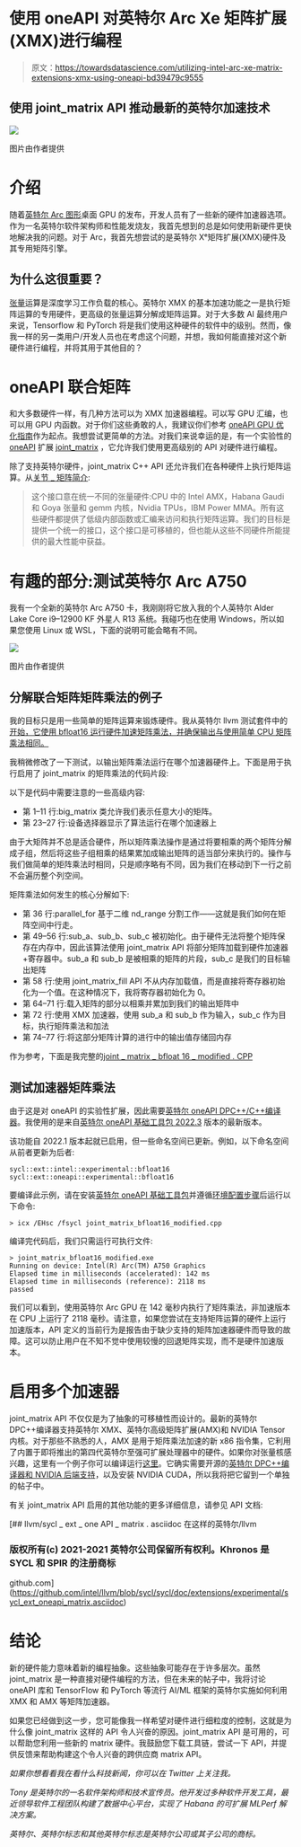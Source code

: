 # 使用 oneAPI 对英特尔 Arc Xe 矩阵扩展(XMX)进行编程

> 原文：<https://towardsdatascience.com/utilizing-intel-arc-xe-matrix-extensions-xmx-using-oneapi-bd39479c9555>

## 使用 joint_matrix API 推动最新的英特尔加速技术

![](img/39569144ffa5a80c168171282b46f42f.png)

图片由作者提供

# 介绍

随着[英特尔 Arc 图形](https://www.intel.com/content/www/us/en/products/details/discrete-gpus/arc.html)桌面 GPU 的发布，开发人员有了一些新的硬件加速器选项。作为一名英特尔软件架构师和性能发烧友，我首先想到的总是如何使用新硬件更快地解决我的问题。对于 Arc，我首先想尝试的是英特尔 Xᵉ矩阵扩展(XMX)硬件及其专用矩阵引擎。

## 为什么这很重要？

[张量](https://www.tensorflow.org/guide/tensor)运算是深度学习工作负载的核心。英特尔 XMX 的基本加速功能之一是执行矩阵运算的专用硬件，更高级的张量运算分解成矩阵运算。对于大多数 AI 最终用户来说，Tensorflow 和 PyTorch 将是我们使用这种硬件的软件中的级别。然而，像我一样的另一类用户/开发人员也在考虑这个问题，并想，我如何能直接对这个新硬件进行编程，并将其用于其他目的？

# oneAPI 联合矩阵

和大多数硬件一样，有几种方法可以为 XMX 加速器编程。可以写 GPU 汇编，也可以用 GPU 内函数。对于你们这些勇敢的人，我建议你们参考 [oneAPI GPU 优化指南](https://www.intel.com/content/www/us/en/develop/documentation/oneapi-gpu-optimization-guide/top.html)作为起点。我想尝试更简单的方法。对我们来说幸运的是，有一个实验性的 [oneAPI](https://www.intel.com/content/www/us/en/developer/tools/oneapi/overview.html) 扩展 [joint_matrix](https://github.com/intel/llvm/blob/sycl/sycl/doc/extensions/experimental/sycl_ext_oneapi_matrix.asciidoc) ，它允许我们使用更高级别的 API 对硬件进行编程。

除了支持英特尔硬件，joint_matrix C++ API 还允许我们在各种硬件上执行矩阵运算。从[关节 _ 矩阵简介](https://github.com/intel/llvm/blob/sycl/sycl/doc/extensions/experimental/sycl_ext_oneapi_matrix.asciidoc#introduction):

> 这个接口意在统一不同的张量硬件:CPU 中的 Intel AMX，Habana Gaudi 和 Goya 张量和 gemm 内核，Nvidia TPUs，IBM Power MMA。所有这些硬件都提供了低级内部函数或汇编来访问和执行矩阵运算。我们的目标是提供一个统一的接口，这个接口是可移植的，但也能从这些不同硬件所能提供的最大性能中获益。

# 有趣的部分:测试英特尔 Arc A750

我有一个全新的英特尔 Arc A750 卡，我刚刚将它放入我的个人英特尔 Alder Lake Core i9–12900 KF 外星人 R13 系统。我碰巧也在使用 Windows，所以如果您使用 Linux 或 WSL，下面的说明可能会略有不同。

![](img/a17747a79614c428d87f942273d82449.png)

图片由作者提供

## 分解联合矩阵矩阵乘法的例子

我的目标只是用一些简单的矩阵运算来锻炼硬件。我从英特尔 llvm 测试套件中的[开始，它使用 bfloat16 运行硬件加速矩阵乘法，并确保输出与使用简单 CPU 矩阵乘法相同。](https://github.com/intel/llvm-test-suite/blob/intel/SYCL/Matrix/joint_matrix_bfloat16.cpp)

我稍微修改了一下测试，以输出矩阵乘法运行在哪个加速器硬件上。下面是用于执行启用了 joint_matrix 的矩阵乘法的代码片段:

以下是代码中需要注意的一些高级内容:

*   第 1–11 行:big_matrix 类允许我们表示任意大小的矩阵。
*   第 23–27 行:设备选择器显示了算法运行在哪个加速器上

由于大矩阵并不总是适合硬件，所以矩阵乘法操作是通过将要相乘的两个矩阵分解成子组，然后将这些子组相乘的结果累加成输出矩阵的适当部分来执行的。操作与我们做简单的矩阵乘法时相同，只是顺序略有不同，因为我们在移动到下一行之前不会遍历整个列空间。

矩阵乘法如何发生的核心分解如下:

*   第 36 行:parallel_for 基于二维 nd_range 分割工作——这就是我们如何在矩阵空间中行走。
*   第 49–56 行:sub_a、sub_b、sub_c 被初始化。由于硬件无法将整个矩阵保存在内存中，因此该算法使用 joint_matrix API 将部分矩阵加载到硬件加速器+寄存器中。sub_a 和 sub_b 是被相乘的矩阵的片段，sub_c 是我们的目标输出矩阵
*   第 58 行:使用 joint_matrix_fill API 不从内存加载值，而是直接将寄存器初始化为一个值。在这种情况下，我将寄存器初始化为 0。
*   第 64–71 行:载入矩阵的部分以相乘并累加到我们的输出矩阵中
*   第 72 行:使用 XMX 加速器，使用 sub_a 和 sub_b 作为输入，sub_c 作为目标，执行矩阵乘法和加法
*   第 74–77 行:将这部分矩阵计算的进行中的输出值存储回内存

作为参考，下面是我完整的[joint _ matrix _ bfloat 16 _ modified . CPP](https://gist.github.com/tonym97/783c8ba9cc29b67370648d9883f8de00)

## 测试加速器矩阵乘法

由于这是对 oneAPI 的实验性扩展，因此需要[英特尔 oneAPI DPC++/C++编译器](https://www.intel.com/content/www/us/en/developer/tools/oneapi/dpc-compiler.html)。我使用的是来自[英特尔 oneAPI 基础工具包 2022.3](https://intel.com/content/www/us/en/developer/articles/news/oneapi-2022-3-available.html) 版本的最新版本。

该功能自 2022.1 版本起就已启用，但一些命名空间已更新。例如，以下命名空间从前者更新为后者:

```
sycl::ext::intel::experimental::bfloat16
sycl::ext::oneapi::experimental::bfloat16
```

要编译此示例，请在安装[英特尔 oneAPI 基础工具包](https://www.intel.com/content/www/us/en/developer/tools/oneapi/base-toolkit.html)并遵循[环境配置步骤](https://www.intel.com/content/www/us/en/develop/documentation/oneapi-programming-guide/top/oneapi-development-environment-setup/use-the-setvars-script-with-windows.html)后运行以下命令:

```
> icx /EHsc /fsycl joint_matrix_bfloat16_modified.cpp
```

编译完代码后，我们只需运行可执行文件:

```
> joint_matrix_bfloat16_modified.exe
Running on device: Intel(R) Arc(TM) A750 Graphics
Elapsed time in milliseconds (accelerated): 142 ms
Elapsed time in milliseconds (reference): 2118 ms
passed
```

我们可以看到，使用英特尔 Arc GPU 在 142 毫秒内执行了矩阵乘法，非加速版本在 CPU 上运行了 2118 毫秒。请注意，如果您尝试在支持矩阵运算的硬件上运行加速版本，API 定义的当前行为是报告由于缺少支持的矩阵加速器硬件而导致的故障。这可以防止用户在不知不觉中使用较慢的回退矩阵实现，而不是硬件加速版本。

# 启用多个加速器

joint_matrix API 不仅仅是为了抽象的可移植性而设计的。最新的英特尔 DPC++编译器支持英特尔 XMX、英特尔高级矩阵扩展(AMX)和 NVIDIA Tensor 内核。对于那些不熟悉的人，AMX 是用于矩阵乘法加速的新 x86 指令集，它利用了内置于即将推出的第四代英特尔至强可扩展处理器中的硬件。如果你对张量核感兴趣，这里有一个例子你可以编译运行[这里](https://github.com/intel/llvm-test-suite/blob/intel/SYCL/Matrix/joint_matrix_tensorcore.cpp)。它确实需要开源的[英特尔 DPC++编译器和 NVIDIA 后端支持](https://intel.github.io/llvm-docs/GetStartedGuide.html)，以及安装 NVIDIA CUDA，所以我将把它留到一个单独的帖子中。

有关 joint_matrix API 启用的其他功能的更多详细信息，请参见 API 文档:

[](https://github.com/intel/llvm/blob/sycl/sycl/doc/extensions/experimental/sycl_ext_oneapi_matrix.asciidoc) [## llvm/sycl _ ext _ one API _ matrix . asciidoc 在这样的英特尔/llvm

### 版权所有(c) 2021-2021 英特尔公司保留所有权利。Khronos 是 SYCL 和 SPIR 的注册商标

github.com](https://github.com/intel/llvm/blob/sycl/sycl/doc/extensions/experimental/sycl_ext_oneapi_matrix.asciidoc) 

# 结论

新的硬件能力意味着新的编程抽象。这些抽象可能存在于许多层次。虽然 joint_matrix 是一种直接对硬件编程的方法，但在未来的帖子中，我将讨论 oneAPI 库和 TensorFlow 和 PyTorch 等流行 AI/ML 框架的英特尔实施如何利用 XMX 和 AMX 等矩阵加速器。

如果您已经做到这一步，您可能像我一样希望对硬件进行细粒度的控制，这就是为什么像 joint_matrix 这样的 API 令人兴奋的原因。joint_matrix API 是可用的，可以帮助您利用一些新的 matrix 硬件。我鼓励您下载工具链，尝试一下 API，并提供反馈来帮助构建这个令人兴奋的跨供应商 matrix API。

*如果你想看看我在看什么科技新闻，你可以在 Twitter 上关注我。*

*Tony 是英特尔的一名软件架构师和技术宣传员。他开发过多种软件开发工具，最近领导软件工程团队构建了数据中心平台，实现了 Habana 的可扩展 MLPerf 解决方案。*

*英特尔、英特尔标志和其他英特尔标志是英特尔公司或其子公司的商标。*